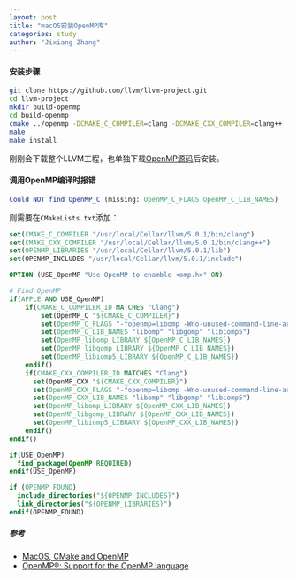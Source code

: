 ```yaml
---
layout: post
title: "macOS安装OpenMP库"
categories: study
author: "Jixiang Zhang"
---
```


#### 安装步骤

```bash
git clone https://github.com/llvm/llvm-project.git
cd llvm-project
mkdir build-openmp
cd build-openmp
cmake ../openmp -DCMAKE_C_COMPILER=clang -DCMAKE_CXX_COMPILER=clang++
make
make install
```

刚刚会下载整个LLVM工程，也单独下载[OpenMP源码](https://github.com/matheecs/openmp)后安装。

#### 调用OpenMP编译时报错

```cmake
Could NOT find OpenMP_C (missing: OpenMP_C_FLAGS OpenMP_C_LIB_NAMES)
```

则需要在`CMakeLists.txt`添加：

```cmake
set(CMAKE_C_COMPILER "/usr/local/Cellar/llvm/5.0.1/bin/clang")
set(CMAKE_CXX_COMPILER "/usr/local/Cellar/llvm/5.0.1/bin/clang++")
set(OPENMP_LIBRARIES "/usr/local/Cellar/llvm/5.0.1/lib")
set(OPENMP_INCLUDES "/usr/local/Cellar/llvm/5.0.1/include")

OPTION (USE_OpenMP "Use OpenMP to enamble <omp.h>" ON)

# Find OpenMP
if(APPLE AND USE_OpenMP)
    if(CMAKE_C_COMPILER_ID MATCHES "Clang")
        set(OpenMP_C "${CMAKE_C_COMPILER}")
        set(OpenMP_C_FLAGS "-fopenmp=libomp -Wno-unused-command-line-argument")
        set(OpenMP_C_LIB_NAMES "libomp" "libgomp" "libiomp5")
        set(OpenMP_libomp_LIBRARY ${OpenMP_C_LIB_NAMES})
        set(OpenMP_libgomp_LIBRARY ${OpenMP_C_LIB_NAMES})
        set(OpenMP_libiomp5_LIBRARY ${OpenMP_C_LIB_NAMES})
    endif()
    if(CMAKE_CXX_COMPILER_ID MATCHES "Clang")
      set(OpenMP_CXX "${CMAKE_CXX_COMPILER}")
      set(OpenMP_CXX_FLAGS "-fopenmp=libomp -Wno-unused-command-line-argument")
      set(OpenMP_CXX_LIB_NAMES "libomp" "libgomp" "libiomp5")
      set(OpenMP_libomp_LIBRARY ${OpenMP_CXX_LIB_NAMES})
      set(OpenMP_libgomp_LIBRARY ${OpenMP_CXX_LIB_NAMES})
      set(OpenMP_libiomp5_LIBRARY ${OpenMP_CXX_LIB_NAMES})
    endif()
endif()

if(USE_OpenMP)
  find_package(OpenMP REQUIRED)
endif(USE_OpenMP)

if (OPENMP_FOUND)
  include_directories("${OPENMP_INCLUDES}")
  link_directories("${OPENMP_LIBRARIES}")
endif(OPENMP_FOUND)
```

##### 参考

- [MacOS, CMake and OpenMP](https://stackoverflow.com/questions/46414660/macos-cmake-and-openmp)
- [OpenMP®: Support for the OpenMP language](https://openmp.llvm.org)
